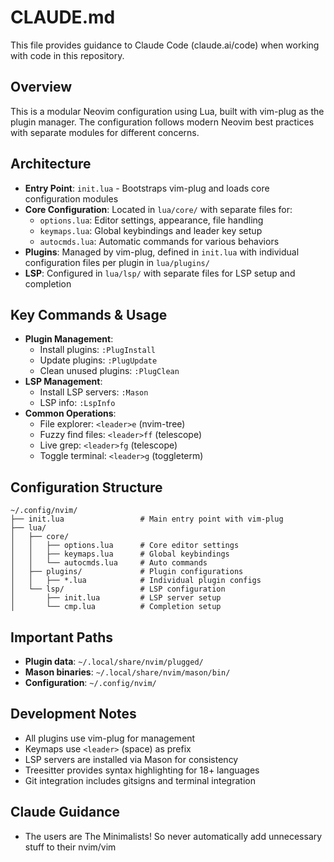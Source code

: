 # CLAUDE.md

This file provides guidance to Claude Code (claude.ai/code) when working with code in this repository.

## Overview
This is a modular Neovim configuration using Lua, built with vim-plug as the plugin manager. The configuration follows modern Neovim best practices with separate modules for different concerns.

## Architecture
- **Entry Point**: `init.lua` - Bootstraps vim-plug and loads core configuration modules
- **Core Configuration**: Located in `lua/core/` with separate files for:
  - `options.lua`: Editor settings, appearance, file handling
  - `keymaps.lua`: Global keybindings and leader key setup
  - `autocmds.lua`: Automatic commands for various behaviors
- **Plugins**: Managed by vim-plug, defined in `init.lua` with individual configuration files per plugin in `lua/plugins/`
- **LSP**: Configured in `lua/lsp/` with separate files for LSP setup and completion

## Key Commands & Usage
- **Plugin Management**: 
  - Install plugins: `:PlugInstall`
  - Update plugins: `:PlugUpdate`
  - Clean unused plugins: `:PlugClean`
- **LSP Management**:
  - Install LSP servers: `:Mason`
  - LSP info: `:LspInfo`
- **Common Operations**:
  - File explorer: `<leader>e` (nvim-tree)
  - Fuzzy find files: `<leader>ff` (telescope)
  - Live grep: `<leader>fg` (telescope)
  - Toggle terminal: `<leader>g` (toggleterm)

## Configuration Structure
```
~/.config/nvim/
├── init.lua                 # Main entry point with vim-plug
├── lua/
│   ├── core/
│   │   ├── options.lua      # Core editor settings
│   │   ├── keymaps.lua      # Global keybindings
│   │   └── autocmds.lua     # Auto commands
│   ├── plugins/             # Plugin configurations
│   │   ├── *.lua            # Individual plugin configs
│   └── lsp/                 # LSP configuration
│       ├── init.lua         # LSP server setup
│       └── cmp.lua          # Completion setup
```

## Important Paths
- **Plugin data**: `~/.local/share/nvim/plugged/`
- **Mason binaries**: `~/.local/share/nvim/mason/bin/`
- **Configuration**: `~/.config/nvim/`

## Development Notes
- All plugins use vim-plug for management
- Keymaps use `<leader>` (space) as prefix
- LSP servers are installed via Mason for consistency
- Treesitter provides syntax highlighting for 18+ languages
- Git integration includes gitsigns and terminal integration

## Claude Guidance
- The users are The Minimalists! So never automatically add unnecessary stuff to their nvim/vim